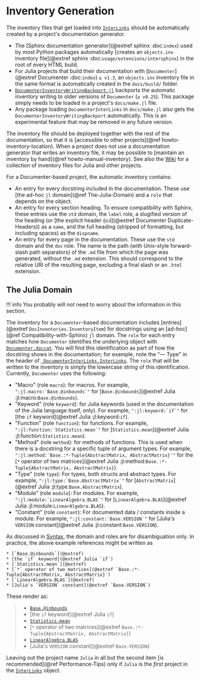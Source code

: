 # Inventory Generation

The inventory files that get loaded into [`InterLinks`](@ref) should be automatically created by a project's documentation generator.

* The [Sphinx documentation generator](@extref sphinx :doc:`index`) used by most Python packages automatically [creates an `objects.inv` inventory file](@extref sphinx :doc:`usage/extensions/intersphinx`) in the root of every HTML build.
* For Julia projects that build their documentation with [`Documenter`](@extref Documenter :doc:`index`) `≥ v1.3`, an `objects.inv` inventory file in the same format is automatically created in the `docs/build/` folder.
* [`DocumenterInventoryWritingBackport.jl`](https://github.com/JuliaDocs/DocumenterInventoryWritingBackport.jl) backports the automatic inventory writing to older versions of `Documenter` (`≥ v0.25`). This package simply needs to be loaded in a project's `docs/make.jl` file.
* Any package loading `DocumenterInterLinks` in `docs/make.jl` also gets the `DocumenterInventoryWritingBackport` automatically. This is an experimental feature that may be removed in any future version.

The inventory file should be deployed together with the rest of the documentation, so that it is [accessible to other projects](@ref howto-inventory-location). When a project does not use a documentation generator that writes an inventory file, it may be possible to [maintain an inventory by hand](@ref howto-manual-inventory). See also the [Wiki](https://github.com/JuliaDocs/DocumenterInterLinks.jl/wiki/Inventory-File-Repository) for a collection of inventory files for Julia and other projects.

For a Documenter-based project, the automatic inventory contains:

* An entry for every docstring included in the documentation. These use [the ad-hoc `jl` domain](@ref The-Julia-Domain) and a `role` that depends on the object.
* An entry for every section heading. To ensure compatibility with Sphinx, these entries use the `std` domain, the `label` role, a slugified version of the heading (or [the explicit header `@id`](@extref Documenter Duplicate-Headers)) as a `name`, and the full heading (stripped of formatting, but including spaces) as the `dispname`.
* An entry for every page in the documentation. These use the `std` domain and the `doc` role. The name is the path (with Unix-style forward-slash path separators) of the `.md` file from which the page was generated, without the `.md` extension. This should correspond to the relative URI of the resulting page, excluding a final slash or an `.html` extension.

## The Julia Domain

!!! info
    You  probably will not need to worry about the information in this section.

The inventory for a `Documenter`-based documentation includes [entries](@extref `DocInventories.InventoryItem`) for docstrings using an [ad-hoc](@ref Compatibility-with-Sphinx) `jl` domain. The `role` for each entry matches how `Documenter` identifies the underlying object with [`Documenter.doccat`](@extref). You will find this identification as part of how the docstring shows in the documentation; for example, note the "— Type" in the header of [` DocumenterInterLinks.InterLinks`](@ref). The `role` that will be written to the inventory is simply the lowercase string of this identification. Currently, `Documenter` uses the following:

* "Macro" (role `macro`): for macros. For example, ```":jl:macro:`Base.@inbounds`"``` for [`Base.@inbounds`](@extref Julia :jl:macro:`Base.@inbounds`).
* "Keyword" (role `keyword`): for Julia keywords (used in the documentation of the Julia language itself, only). For example, ```":jl:keyword:`if`"``` for [the `if` keyword](@extref Julia :jl:keyword:`if`).
* "Function" (role `function`): for functions. For example, ```":jl:function:`Statistics.mean`"``` for [`Statistics.mean`](@extref Julia :jl:function:`Statistics.mean`).
* "Method" (role `method`): for methods of functions. This is used when there is a docstring for a specific tuple of argument types. For example, ```":jl:method:`Base.:*-Tuple{AbstractMatrix, AbstractMatrix}`"``` for the [`*` operator of two matrices](@extref Julia :jl:method:`Base.:*-Tuple{AbstractMatrix, AbstractMatrix}`).
* "Type" (role `type`): For types, both structs and abstract types. For example, ```":jl:type:`Base.AbstractMatrix`"``` for [`AbstractMatrix`](@extref Julia :jl:type:`Base.AbstractMatrix`).
* "Module" (role `module`): For modules. For example, ```":jl:module:`LinearAlgebra.BLAS`"``` for [`LinearAlgebra.BLAS`](@extref Julia :jl:module:`LinearAlgebra.BLAS`).
* "Constant" (role `constant`): For documented data / constants inside a module. For example, ```":jl:constant:`Base.VERSION`"``` for [Julia's `VERSION` constant](@extref Julia :jl:constant:`Base.VERSION`).

As discussed in [Syntax](@ref), the domain and roles are for disambiguation only. In practice, the above example references might be written as

```
* [`Base.@inbounds`](@extref)
* [the `if` keyword](@extref Julia `if`)
* [`Statistics.mean`](@extref)
* [`*` operator of two matrices](@extref `Base.:*-Tuple{AbstractMatrix, AbstractMatrix}`)
* [`LinearAlgebra.BLAS`](@extref)
* [Julia's `VERSION` constant](@extref `Base.VERSION`)
```

These render as:

> * [`Base.@inbounds`](@extref)
> * [the `if` keyword](@extref Julia `if`)
> * [`Statistics.mean`](@extref)
> * [`*` operator of two matrices](@extref `Base.:*-Tuple{AbstractMatrix, AbstractMatrix}`)
> * [`LinearAlgebra.BLAS`](@extref)
> * [Julia's `VERSION` constant](@extref `Base.VERSION`)

Leaving out the project name `Julia` in all but the second item [is recommended](@ref Performance-Tips) only if `Julia` is the *first* project in the [`InterLinks`](@ref) object.
